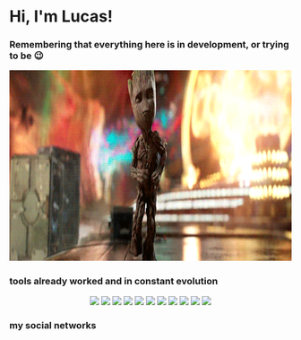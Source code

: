<h1>Hi, I'm Lucas!</h1>
<h3>Remembering that everything here is in development, or trying to be 😉</h3>
<p align="center">
  <img width="6000" height="340" src="media/grootnovo.gif">
</p>
<h3>tools already worked and in constant evolution</h3>
<div align="center">
  <img href="" src="https://img.shields.io/badge/Visual_Studio_Code-0078D4?style=for-the-badge&logo=visual%20studio%20code&logoColor=white">
  <img href="" src="https://img.shields.io/badge/HTML5-E34F26?style=for-the-badge&logo=html5&logoColor=white">
  <img href="" src="https://img.shields.io/badge/CSS3-1572B6?style=for-the-badge&logo=css3&logoColor=white">
  <img href="" src="https://img.shields.io/badge/JavaScript-F7DF1E?style=for-the-badge&logo=javascript&logoColor=black">
  <img href="" src="https://img.shields.io/badge/PHP-777BB4?style=for-the-badge&logo=php&logoColor=white">
  <img href="" src="https://img.shields.io/badge/PostgreSQL-316192?style=for-the-badge&logo=postgresql&logoColor=white">
  <img href="" src="https://img.shields.io/badge/Figma-F24E1E?style=for-the-badge&logo=figma&logoColor=white">
  <img href="" src="https://img.shields.io/badge/Trello-0052CC?style=for-the-badge&logo=trello&logoColor=white">
  <img href="" src="https://img.shields.io/badge/Windows-0078D6?style=for-the-badge&logo=windows&logoColor=white">
  <img href="" src="https://img.shields.io/badge/Angular-DD0031?style=for-the-badge&logo=angular&logoColor=white">
  <img href="" src="https://img.shields.io/badge/Azure_DevOps-0078D7?style=for-the-badge&logo=azure-devops&logoColor=white">
</div>
<h3>my social networks</h3>
                                                                                                                     

